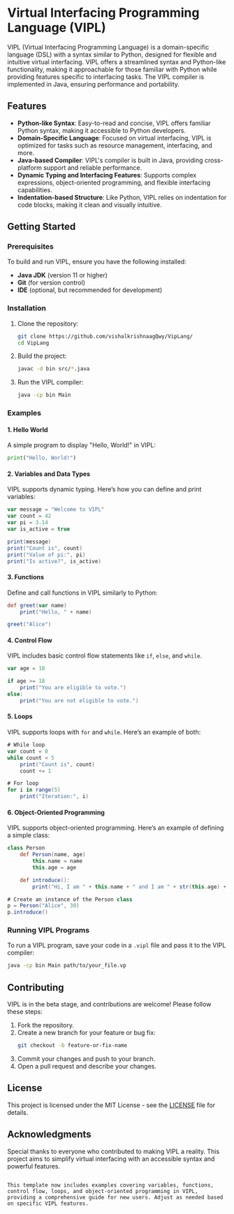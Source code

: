 # Virtual Interfacing Programming Language (VIPL)

VIPL (Virtual Interfacing Programming Language) is a domain-specific language (DSL) with a syntax similar to Python, designed for flexible and intuitive virtual interfacing. VIPL offers a streamlined syntax and Python-like functionality, making it approachable for those familiar with Python while providing features specific to interfacing tasks. The VIPL compiler is implemented in Java, ensuring performance and portability.

## Features

- **Python-like Syntax**: Easy-to-read and concise, VIPL offers familiar Python syntax, making it accessible to Python developers.
- **Domain-Specific Language**: Focused on virtual interfacing, VIPL is optimized for tasks such as resource management, interfacing, and more.
- **Java-based Compiler**: VIPL's compiler is built in Java, providing cross-platform support and reliable performance.
- **Dynamic Typing and Interfacing Features**: Supports complex expressions, object-oriented programming, and flexible interfacing capabilities.
- **Indentation-based Structure**: Like Python, VIPL relies on indentation for code blocks, making it clean and visually intuitive.

## Getting Started

### Prerequisites

To build and run VIPL, ensure you have the following installed:

- **Java JDK** (version 11 or higher)
- **Git** (for version control)
- **IDE** (optional, but recommended for development)

### Installation

1. Clone the repository:
   ```bash
   git clone https://github.com/vishalkrishnaagQwy/VipLang/
   cd VipLang
   ```

2. Build the project:
   ```bash
   javac -d bin src/*.java
   ```

3. Run the VIPL compiler:
   ```bash
   java -cp bin Main
   ```

### Examples

#### 1. Hello World

A simple program to display "Hello, World!" in VIPL:

```python
print("Hello, World!")
```

#### 2. Variables and Data Types

VIPL supports dynamic typing. Here’s how you can define and print variables:

```groovy
var message = "Welcome to VIPL"
var count = 42
var pi = 3.14
var is_active = true

print(message)
print("Count is", count)
print("Value of pi:", pi)
print("Is active?", is_active)
```

#### 3. Functions

Define and call functions in VIPL similarly to Python:

```groovy
def greet(var name)
    print("Hello, " + name)

greet("Alice")
```

#### 4. Control Flow

VIPL includes basic control flow statements like `if`, `else`, and `while`.

```groovy
var age = 18

if age >= 18
    print("You are eligible to vote.")
else:
    print("You are not eligible to vote.")
```

#### 5. Loops

VIPL supports loops with `for` and `while`. Here’s an example of both:

```groovy
# While loop
var count = 0
while count < 5
    print("Count is", count)
    count += 1

# For loop
for i in range(5)
    print("Iteration:", i)
```

#### 6. Object-Oriented Programming

VIPL supports object-oriented programming. Here’s an example of defining a simple class:

```groovy
class Person
    def Person(name, age)
        this.name = name
        this.age = age

    def introduce():
        print("Hi, I am " + this.name + " and I am " + str(this.age) + " years old.")

# Create an instance of the Person class
p = Person("Alice", 30)
p.introduce()
```

### Running VIPL Programs

To run a VIPL program, save your code in a `.vipl` file and pass it to the VIPL compiler:

```bash
java -cp bin Main path/to/your_file.vp
```

## Contributing

VIPL is in the beta stage, and contributions are welcome! Please follow these steps:

1. Fork the repository.
2. Create a new branch for your feature or bug fix:
   ```bash
   git checkout -b feature-or-fix-name
   ```
3. Commit your changes and push to your branch.
4. Open a pull request and describe your changes.

## License

This project is licensed under the MIT License - see the [LICENSE](LICENSE) file for details.

## Acknowledgments

Special thanks to everyone who contributed to making VIPL a reality. This project aims to simplify virtual interfacing with an accessible syntax and powerful features.
```

This template now includes examples covering variables, functions, control flow, loops, and object-oriented programming in VIPL, providing a comprehensive guide for new users. Adjust as needed based on specific VIPL features.
